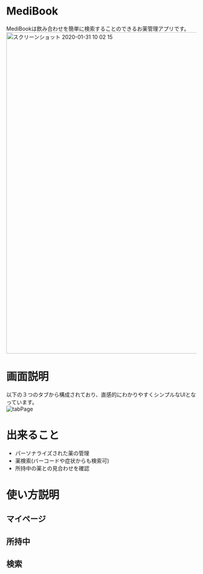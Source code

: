 # MediBook
MediBookは飲み合わせを簡単に検索することのできるお薬管理アプリです。<br>
<img width="850" alt="スクリーンショット 2020-01-31 10 02 15" src="https://user-images.githubusercontent.com/50616084/73503877-d0b66000-4410-11ea-9928-beba3558bfd5.png">

# 画面説明
以下の３つのタブから構成されており、直感的にわかりやすくシンプルなUIとなっています。<br>
![tabPage](https://user-images.githubusercontent.com/50616084/73503563-f42cdb00-440f-11ea-8211-986ae6f74e5a.png)

# 出来ること
- パーソナライズされた薬の管理
- 薬検索(バーコードや症状からも検索可)
- 所持中の薬との見合わせを確認

# 使い方説明

## マイページ

## 所持中

## 検索


